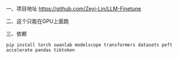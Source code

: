 一、项目地址
https://github.com/Zeyi-Lin/LLM-Finetune

二、这个只能在GPU上面跑

三、依赖
```
pip install torch swanlab modelscope transformers datasets peft accelerate pandas tiktoken
```